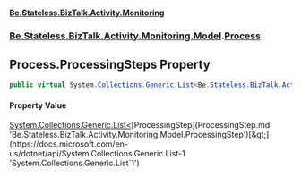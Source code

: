 #### [Be.Stateless.BizTalk.Activity.Monitoring](README.md 'README')
### [Be.Stateless.BizTalk.Activity.Monitoring.Model](Be.Stateless.BizTalk.Activity.Monitoring.Model.md 'Be.Stateless.BizTalk.Activity.Monitoring.Model').[Process](Process.md 'Be.Stateless.BizTalk.Activity.Monitoring.Model.Process')

## Process.ProcessingSteps Property

```csharp
public virtual System.Collections.Generic.List<Be.Stateless.BizTalk.Activity.Monitoring.Model.ProcessingStep> ProcessingSteps { get; set; }
```

#### Property Value
[System.Collections.Generic.List&lt;](https://docs.microsoft.com/en-us/dotnet/api/System.Collections.Generic.List-1 'System.Collections.Generic.List`1')[ProcessingStep](ProcessingStep.md 'Be.Stateless.BizTalk.Activity.Monitoring.Model.ProcessingStep')[&gt;](https://docs.microsoft.com/en-us/dotnet/api/System.Collections.Generic.List-1 'System.Collections.Generic.List`1')